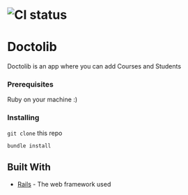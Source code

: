 # ![CI status](http://oi68.tinypic.com/ngf2uo.jpg)

# Doctolib
Doctolib is an app where you can add Courses and Students

### Prerequisites

Ruby on your machine :)

### Installing

`git clone`  this repo

```
bundle install
```



## Built With

* [Rails](https://rubyonrails.org/) - The web framework used
